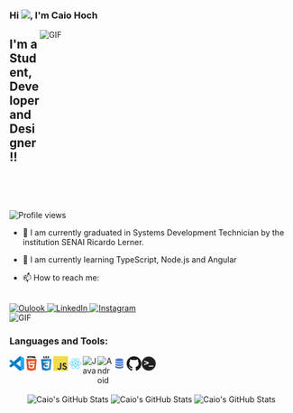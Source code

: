 ### Hi <img src="https://camo.githubusercontent.com/e8e7b06ecf583bc040eb60e44eb5b8e0ecc5421320a92929ce21522dbc34c891/68747470733a2f2f6d656469612e67697068792e636f6d2f6d656469612f6876524a434c467a6361737252346961377a2f67697068792e676966" width="25" />, I'm Caio Hoch 

<img align="right" alt="GIF" src="https://c.tenor.com/2uyENRmiUt0AAAAC/coding.gif" width="450" height="320"  />

## I'm a Student, Developer and Designer!!

<p align="left"> <img src="https://komarev.com/ghpvc/?username=HoCH-DS&color=blue" alt="Profile views" /> </p>

- 🔭 I am currently graduated in Systems Development Technician by the institution SENAI Ricardo Lerner.

- 🌱 I am currently learning TypeScript, Node.js and Angular

- 📫 How to reach me:

<br>
<a width="450" href="mailto:caio_hoch@outlook.com" target="blank" >
<img src="https://img.shields.io/badge/-Gmail-%23333?style=for-the-badge&logo=Gmail&logoColor=white" target="blank" alt="Oulook" title="Outlook" />
</a>
<a href="https://www.linkedin.com/in/caio-hoch-b80152245" target="blank" >
<img src="https://img.shields.io/badge/-LinkedIn-%230077B5?style=for-the-badge&logo=linkedin&logoColor=white" target="blank" alt="LinkedIn" title="LinkedIn" />
</a>
<a href="https://www.instagram.com/caio_hoch/" target="blank" >
<img src="https://img.shields.io/badge/-Instagram-%23E4405F?style=for-the-badge&logo=instagram&logoColor=white" target="blank"  alt="Instagram" title="Instagram" /></a>
<br>
<img align="left" alt="GIF" src="https://wms-sobre.netlify.app/img/Caio.gif" />
<br>

### Languages and Tools:

<img align="left" alt="Visual Studio Code" width="26px" src="https://raw.githubusercontent.com/github/explore/80688e429a7d4ef2fca1e82350fe8e3517d3494d/topics/visual-studio-code/visual-studio-code.png" />

<img align="left" alt="HTML5" width="26px" src="https://raw.githubusercontent.com/github/explore/80688e429a7d4ef2fca1e82350fe8e3517d3494d/topics/html/html.png" />

<img align="left" alt="CSS3" width="26px" src="https://raw.githubusercontent.com/github/explore/80688e429a7d4ef2fca1e82350fe8e3517d3494d/topics/css/css.png" />

<img align="left" alt="JavaScript" width="26px" src="https://raw.githubusercontent.com/github/explore/80688e429a7d4ef2fca1e82350fe8e3517d3494d/topics/javascript/javascript.png" />

<img align="left" alt="React" width="26px" src="https://raw.githubusercontent.com/github/explore/80688e429a7d4ef2fca1e82350fe8e3517d3494d/topics/react/react.png" />

<img align="left" alt="Java" width="26px" src="https://camo.githubusercontent.com/8d1452c2b69fb2a42cf6f3889ff9659a7d35e42cbb45935f5790e81371039fb1/68747470733a2f2f69636f6e2d6c6962726172792e636f6d2f696d616765732f6a6176612d69636f6e2d706e672f6a6176612d69636f6e2d706e672d31352e6a7067" />

<img align="left" alt="Android" width="26px" src="https://cdn.worldvectorlogo.com/logos/android-studio-1.svg" />

<img align="left" alt="SQL" width="26px" src="https://raw.githubusercontent.com/github/explore/80688e429a7d4ef2fca1e82350fe8e3517d3494d/topics/sql/sql.png" />

<img align="left" alt="GitHub" width="26px" src="https://raw.githubusercontent.com/github/explore/78df643247d429f6cc873026c0622819ad797942/topics/github/github.png" />

<img align="left" alt="Terminal" width="26px" src="https://raw.githubusercontent.com/github/explore/80688e429a7d4ef2fca1e82350fe8e3517d3494d/topics/terminal/terminal.png" />


<br />
<br />
<br />
<br />


<div align="center">
<img height="180em" alt="Caio's GitHub Stats" src="https://github-readme-stats.vercel.app/api?username=HoCH-DS&theme=nightowl&count_private=1" />

<img height="180em" alt="Caio's GitHub Stats" src="https://github-readme-stats.vercel.app/api/top-langs/?username=HoCH-DS&layout=compact&theme=nightowl" />

<img height="244em" alt="Caio's GitHub Stats" src="http://github-profile-summary-cards.vercel.app/api/cards/profile-details?username=HoCH-DS&theme=github_dark">
</div>

